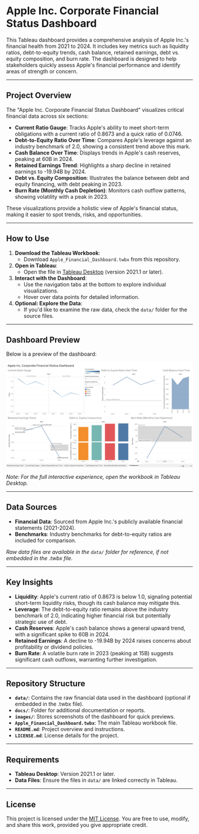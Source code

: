 # Apple Inc. Corporate Financial Status Dashboard

This Tableau dashboard provides a comprehensive analysis of Apple Inc.'s financial health from 2021 to 2024. It includes key metrics such as liquidity ratios, debt-to-equity trends, cash balance, retained earnings, debt vs. equity composition, and burn rate. The dashboard is designed to help stakeholders quickly assess Apple's financial performance and identify areas of strength or concern.

---

## Project Overview
The "Apple Inc. Corporate Financial Status Dashboard" visualizes critical financial data across six sections:
- **Current Ratio Gauge**: Tracks Apple's ability to meet short-term obligations with a current ratio of 0.8673 and a quick ratio of 0.0746.
- **Debt-to-Equity Ratio Over Time**: Compares Apple's leverage against an industry benchmark of 2.0, showing a consistent trend above this mark.
- **Cash Balance Over Time**: Displays trends in Apple's cash reserves, peaking at 60B in 2024.
- **Retained Earnings Trend**: Highlights a sharp decline in retained earnings to -19.94B by 2024.
- **Debt vs. Equity Composition**: Illustrates the balance between debt and equity financing, with debt peaking in 2023.
- **Burn Rate (Monthly Cash Depletion)**: Monitors cash outflow patterns, showing volatility with a peak in 2023.

These visualizations provide a holistic view of Apple's financial status, making it easier to spot trends, risks, and opportunities.

---

## How to Use
1. **Download the Tableau Workbook**:
   - Download `Apple_Financial_Dashboard.twbx` from this repository.
2. **Open in Tableau**:
   - Open the file in [Tableau Desktop](https://www.tableau.com/products/desktop) (version 2021.1 or later).
3. **Interact with the Dashboard**:
   - Use the navigation tabs at the bottom to explore individual visualizations.
   - Hover over data points for detailed information.
4. **Optional: Explore the Data**:
   - If you'd like to examine the raw data, check the `data/` folder for the source files.

---

## Dashboard Preview
Below is a preview of the dashboard:

![Dashboard Preview](images/dashboard_preview.png)

*Note: For the full interactive experience, open the workbook in Tableau Desktop.*

---

## Data Sources
- **Financial Data**: Sourced from Apple Inc.'s publicly available financial statements (2021-2024).
- **Benchmarks**: Industry benchmarks for debt-to-equity ratios are included for comparison.

*Raw data files are available in the `data/` folder for reference, if not embedded in the .twbx file.*

---

## Key Insights
- **Liquidity**: Apple's current ratio of 0.8673 is below 1.0, signaling potential short-term liquidity risks, though its cash balance may mitigate this.
- **Leverage**: The debt-to-equity ratio remains above the industry benchmark of 2.0, indicating higher financial risk but potentially strategic use of debt.
- **Cash Reserves**: Apple's cash balance shows a general upward trend, with a significant spike to 60B in 2024.
- **Retained Earnings**: A decline to -19.94B by 2024 raises concerns about profitability or dividend policies.
- **Burn Rate**: A volatile burn rate in 2023 (peaking at 15B) suggests significant cash outflows, warranting further investigation.

---

## Repository Structure
- **`data/`**: Contains the raw financial data used in the dashboard (optional if embedded in the .twbx file).
- **`docs/`**: Folder for additional documentation or reports.
- **`images/`**: Stores screenshots of the dashboard for quick previews.
- **`Apple_Financial_Dashboard.twbx`**: The main Tableau workbook file.
- **`README.md`**: Project overview and instructions.
- **`LICENSE.md`**: License details for the project.

---

## Requirements
- **Tableau Desktop**: Version 2021.1 or later.
- **Data Files**: Ensure the files in `data/` are linked correctly in Tableau.

---

## License
This project is licensed under the [MIT License](LICENSE.md). You are free to use, modify, and share this work, provided you give appropriate credit.
